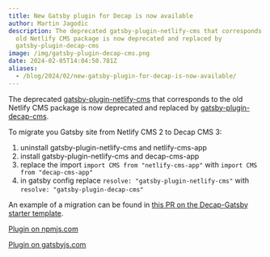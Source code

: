 ```yaml
---
title: New Gatsby plugin for Decap is now available
author: Martin Jagodic
description: The deprecated gatsby-plugin-netlify-cms that corresponds to the
  old Netlify CMS package is now deprecated and replaced by
  gatsby-plugin-decap-cms
image: /img/gatsby-plugin-decap-cms.png
date: 2024-02-05T14:04:50.781Z
aliases:
  - /blog/2024/02/new-gatsby-plugin-for-decap-is-now-available/
---
```

The deprecated [gatsby-plugin-netlify-cms](https://www.npmjs.com/package/gatsby-plugin-netlify-cms) that corresponds to the old Netlify CMS package is now deprecated and replaced by [gatsby-plugin-decap-cms](https://www.npmjs.com/package/gatsby-plugin-decap-cms).

To migrate you Gatsby site from Netlify CMS 2 to Decap CMS 3:

1. uninstall gatsby-plugin-netlify-cms and netlify-cms-app
2. install gatsby-plugin-netlify-cms and decap-cms-app
3. replace the import `import CMS from "netlify-cms-app"` with `import CMS from "decap-cms-app"`
4. in gatsby config replace `resolve: "gatsby-plugin-netlify-cms"` with `resolve: "gatsby-plugin-decap-cms"`

An example of a migration can be found in [this PR on the Decap-Gatsby starter template](https://github.com/decaporg/gatsby-starter-decap-cms/commit/0b102651c68fd6fda064d30e032717cdcd74e9ce).

[Plugin on npmjs.com](https://www.npmjs.com/package/gatsby-plugin-decap-cms)

[Plugin on gatsbyjs.com](https://www.gatsbyjs.com/plugins/gatsby-plugin-decap-cms/)
